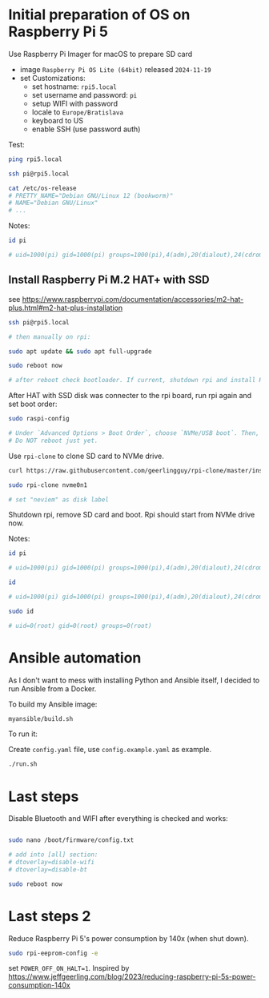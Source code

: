 # Initial preparation of OS on Raspberry Pi 5

Use Raspberry Pi Imager for macOS to prepare SD card

- image `Raspberry Pi OS Lite (64bit)` released `2024-11-19`
- set Customizations:
  - set hostname: `rpi5.local`
  - set username and password: `pi`
  - setup WIFI with password
  - locale to `Europe/Bratislava`
  - keyboard to US
  - enable SSH (use password auth)

Test:

```sh
ping rpi5.local

ssh pi@rpi5.local

cat /etc/os-release
# PRETTY_NAME="Debian GNU/Linux 12 (bookworm)"
# NAME="Debian GNU/Linux"
# ...
```

Notes:

```sh
id pi

# uid=1000(pi) gid=1000(pi) groups=1000(pi),4(adm),20(dialout),24(cdrom),27(sudo),29(audio),44(video),46(plugdev),60(games),100(users),102(input),105(render),110(netdev),995(spi),994(i2c),993(gpio),115(lpadmin)
```

## Install Raspberry Pi M.2 HAT+ with SSD

see https://www.raspberrypi.com/documentation/accessories/m2-hat-plus.html#m2-hat-plus-installation

```sh
ssh pi@rpi5.local

# then manually on rpi:

sudo apt update && sudo apt full-upgrade

sudo reboot now

# after reboot check bootloader. If current, shutdown rpi and install HAT.
```

After HAT with SSD disk was connecter to the rpi board, run rpi again and set boot order:

```sh
sudo raspi-config

# Under `Advanced Options > Boot Order`, choose `NVMe/USB boot`. Then, exit `raspi-config` with `Finish`
# Do NOT reboot just yet.
```

Use `rpi-clone` to clone SD card to NVMe drive.

```sh
curl https://raw.githubusercontent.com/geerlingguy/rpi-clone/master/install | sudo bash

sudo rpi-clone nvme0n1

# set "neviem" as disk label
```

Shutdown rpi, remove SD card and boot. Rpi should start from NVMe drive now.

Notes:

```sh
id pi

# uid=1000(pi) gid=1000(pi) groups=1000(pi),4(adm),20(dialout),24(cdrom),27(sudo),29(audio),44(video),46(plugdev),60(games),100(users),102(input),105(render),110(netdev),995(spi),994(i2c),993(gpio),115(lpadmin)

id

# uid=1000(pi) gid=1000(pi) groups=1000(pi),4(adm),20(dialout),24(cdrom),27(sudo),29(audio),44(video),46(plugdev),60(games),100(users),102(input),105(render),110(netdev),115(lpadmin),993(gpio),994(i2c),995(spi)

sudo id

# uid=0(root) gid=0(root) groups=0(root)

```

# Ansible automation

As I don't want to mess with installing Python and Ansible itself, I decided to run Ansible from a Docker.

To build my Ansible image:

```sh
myansible/build.sh
```

To run it:

Create `config.yaml` file, use `config.example.yaml` as example.

```sh
./run.sh
```
# Last steps

Disable Bluetooth and WIFI after everything is checked and works:

```sh

sudo nano /boot/firmware/config.txt

# add into [all] section:
# dtoverlay=disable-wifi
# dtoverlay=disable-bt

sudo reboot now
```

# Last steps 2

Reduce Raspberry Pi 5's power consumption by 140x (when shut down).

```sh
sudo rpi-eeprom-config -e
```

set `POWER_OFF_ON_HALT=1`. Inspired by https://www.jeffgeerling.com/blog/2023/reducing-raspberry-pi-5s-power-consumption-140x
